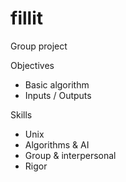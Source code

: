 # fillit
Group project

Objectives
  - Basic algorithm
  - Inputs / Outputs

Skills
  - Unix
  - Algorithms & AI
  - Group & interpersonal
  - Rigor
